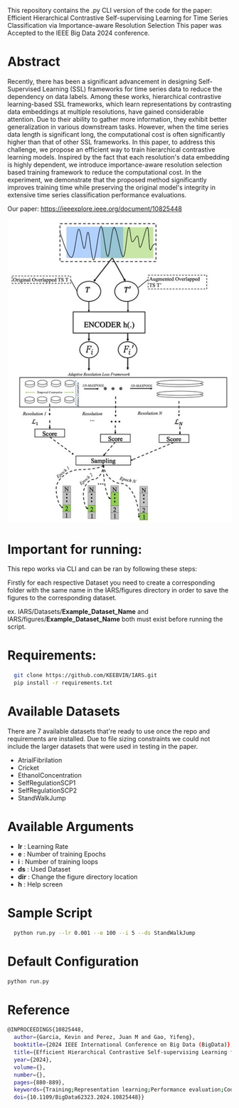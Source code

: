 This repository contains the .py CLI version of the code for the paper: Efficient Hierarchical Contrastive Self-supervising Learning for Time Series Classification via Importance-aware Resolution Selection
This paper was Accepted to the IEEE Big Data 2024 conference. 

# Abstract
Recently, there has been a significant advancement in designing Self-Supervised Learning (SSL) frameworks for time series data to reduce the dependency on data labels. Among these works, hierarchical contrastive learning-based SSL frameworks, which learn representations by contrasting data embeddings at multiple resolutions, have gained considerable attention. Due to their ability to gather more information, they exhibit better generalization in various downstream tasks. However, when the time series data length is significant long, the computational cost is often significantly higher than that of other SSL frameworks. In this paper, to address this challenge, we propose an efficient way to train hierarchical contrastive learning models. Inspired by the fact that each resolution's data embedding is highly dependent, we introduce importance-aware resolution selection based training framework to reduce the computational cost. In the experiment, we demonstrate that the proposed method significantly improves training time while preserving the original model's integrity in extensive time series classification performance evaluations.

Our paper: https://ieeexplore.ieee.org/document/10825448

<div align=center>
  <img src=new_fig1.jpg>
</div>

# Important for running:
This repo works via CLI and can be ran by following these steps: 

Firstly for each respective Dataset you need to create a corresponding folder with the same name in the IARS/figures directory in order to save the figures to the corresponding dataset.

ex. IARS/Datasets/**Example_Dataset_Name** and IARS/figures/**Example_Dataset_Name** both must exist before running the script.
# Requirements:
```bash
  git clone https://github.com/KEEBVIN/IARS.git
  pip install -r requirements.txt
```

# Available Datasets
There are 7 available datasets that're ready to use once the repo and requirements are installed. Due to file sizing constraints we could not include the larger datasets that were used in testing in the paper.
- AtrialFibrilation
- Cricket
- EthanolConcentration
- SelfRegulationSCP1
- SelfRegulationSCP2
- StandWalkJump

# Available Arguments
- **lr** : Learning Rate
- **e** : Number of training Epochs
- **i** : Number of training loops
- **ds** : Used Dataset
- **dir** : Change the figure directory location
- **h** : Help screen
# Sample Script
```bash
  python run.py --lr 0.001 --e 100 --i 5 --ds StandWalkJump 
```
# Default Configuration
```bash
python run.py
```


# Reference 
```bash
@INPROCEEDINGS{10825448,
  author={Garcia, Kevin and Perez, Juan M and Gao, Yifeng},
  booktitle={2024 IEEE International Conference on Big Data (BigData)}, 
  title={Efficient Hierarchical Contrastive Self-supervising Learning for Time Series Classification via Importance-aware Resolution Selection}, 
  year={2024},
  volume={},
  number={},
  pages={880-889},
  keywords={Training;Representation learning;Performance evaluation;Codes;Computational modeling;Time series analysis;Contrastive learning;Big Data;Computational efficiency;Load modeling;Time series;Self Supervised Learning;Data Mining;Machine Learning},
  doi={10.1109/BigData62323.2024.10825448}}
```
